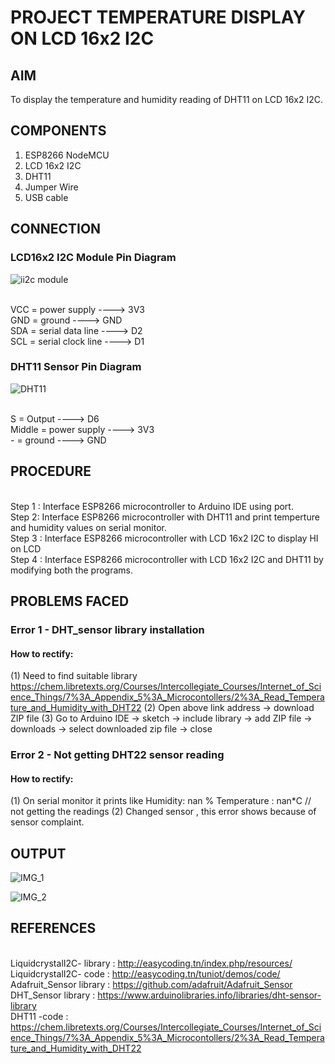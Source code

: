 # PROJECT TEMPERATURE DISPLAY ON LCD 16x2 I2C


## AIM
To display the temperature and humidity reading of DHT11 on LCD 16x2 I2C.


## COMPONENTS

1.	ESP8266 NodeMCU
2.	LCD 16x2 I2C
3.	DHT11
4.	Jumper Wire
5.	USB cable

## CONNECTION

### LCD16x2 I2C Module Pin Diagram


 ![ii2c module](https://github.com/JubyJohn/PROJECT-TEMPERATURE-DISPLAY-ON-LCD-16x2-I2C-/assets/81866407/2fb1c300-9eef-4ed0-b980-29dce82ac4f8)


<br> VCC = power supply ---->  3V3
<br> GND = ground          ---->  GND
<br> SDA = serial data line   ---->  D2
<br> SCL = serial clock line   ---->  D1

### DHT11 Sensor Pin Diagram

 ![DHT11](https://github.com/JubyJohn/PROJECT-TEMPERATURE-DISPLAY-ON-LCD-16x2-I2C-/assets/81866407/97c4662c-0902-4f8d-95b7-881efbba4d68)


<br> S     = Output     ---->  D6
<br> Middle   = power supply  ---->  3V3
<br> -     = ground   ---->  GND


## PROCEDURE

<br> Step 1 : Interface ESP8266 microcontroller to Arduino IDE using port.
<br> Step 2: Interface ESP8266 microcontroller with DHT11 and print temperture and humidity values on serial monitor.
<br> Step 3 : Interface ESP8266 microcontroller with LCD 16x2 I2C to display HI on LCD
<br> Step 4 : Interface ESP8266 microcontroller with LCD 16x2 I2C and DHT11 by modifying both the programs.


## PROBLEMS FACED

### Error 1 -   DHT_sensor library installation
#### How to rectify:
(1)  Need to find suitable library
https://chem.libretexts.org/Courses/Intercollegiate_Courses/Internet_of_Science_Things/7%3A_Appendix_5%3A_Microcontollers/2%3A_Read_Temperature_and_Humidity_with_DHT22
(2)  Open above link address -> download ZIP file
(3)  Go to Arduino IDE -> sketch -> include library -> add ZIP file -> downloads -> select downloaded zip file -> close
### Error 2 -   Not getting DHT22 sensor reading 
#### How to rectify:
(1)  On serial monitor it prints like
              Humidity: nan %  Temperature : nan*C      // not getting the readings 
(2)  Changed sensor , this error shows because of sensor complaint.


## OUTPUT

![IMG_1](https://github.com/JubyJohn/PROJECT-TEMPERATURE-DISPLAY-ON-LCD-16x2-I2C-/assets/81866407/5e343c3f-477a-46fc-b17e-014aae5c762f)

![IMG_2](https://github.com/JubyJohn/PROJECT-TEMPERATURE-DISPLAY-ON-LCD-16x2-I2C-/assets/81866407/fe52fe3d-f328-4af6-9cb8-5a2ec770bb1c)


## REFERENCES

<br> LiquidcrystalI2C- library : http://easycoding.tn/index.php/resources/
<br> LiquidcrystalI2C- code : http://easycoding.tn/tuniot/demos/code/
<br> Adafruit_Sensor library : https://github.com/adafruit/Adafruit_Sensor
<br> DHT_Sensor library  : https://www.arduinolibraries.info/libraries/dht-sensor-library
<br> DHT11 -code : https://chem.libretexts.org/Courses/Intercollegiate_Courses/Internet_of_Science_Things/7%3A_Appendix_5%3A_Microcontollers/2%3A_Read_Temperature_and_Humidity_with_DHT22


